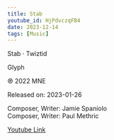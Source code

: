 ```yaml
---
title: Stab
youtube_id: HjPdvczqFB4
date: 2023-12-14
tags: [Music]
---
```

Stab · Twiztid  

Glyph  

℗ 2022 MNE  

Released on: 2023-01-26  

Composer, Writer: Jamie Spaniolo  
Composer, Writer: Paul Methric  

[Youtube Link](https://www.youtube.com/watch?v=HjPdvczqFB4)  
